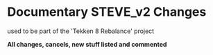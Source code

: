 # Documentary STEVE_v2 Changes
used to be part of the 'Tekken 8 Rebalance' project

**All changes, cancels, new stuff listed and commented**

## 
